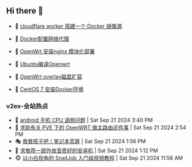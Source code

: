 ## Hi there 👋

<!--
**dkyg666/dkyg666** is a ✨ _special_ ✨ repository because its `README.md` (this file) appears on your GitHub profile.

Here are some ideas to get you started:

- 🔭 I’m currently working on ...
- 🌱 I’m currently learning ...
- 👯 I’m looking to collaborate on ...
- 🤔 I’m looking for help with ...
- 💬 Ask me about ...
- 📫 How to reach me: ...
- 😄 Pronouns: ...
- ⚡ Fun fact: ...
-->

<!-- BLOG-POST-LIST:START -->
- 🦩 [cloudflare worker 搭建一个 Docker 镜像源](http://blog.1996099.xyz/archives/cloudflare-worker-da-jian-yi-ge-docker-jing-xiang-zhan) 

- 🚦 [Docker配置网络代理](http://blog.1996099.xyz/archives/dockerpei-zhi-wang-luo-dai-li) 

- 🫶 [OpenWrt 安装nginx 模块化部署](http://blog.1996099.xyz/archives/openwrt-an-zhuang-nginx-mo-kuai-hua-bu-shu) 

- 🦄 [Ubuntu编译Openwrt](http://blog.1996099.xyz/archives/ubuntuzi-bian-yi-openwrt) 

- 🐻 [OpenWrt overlay磁盘扩容](http://blog.1996099.xyz/archives/openwrt-overlay) 

- 🤖 [CentOS 7 安装Docker环境](http://blog.1996099.xyz/archives/centos-docker) 
<!-- BLOG-POST-LIST:END -->

### v2ex-全站热点
<!-- v2ex:START -->
- 🥸 [android 手机 CPU 调频问题](https://www.v2ex.com/t/1074723#reply0) | Sat Sep 21 2024 3:40 PM
- 🤗 [求助有关 PVE 下的 OpenWRT 做主路由这件事](https://www.v2ex.com/t/1074716#reply4) | Sat Sep 21 2024 2:54 PM
- 🎭 [救救孩子吧！笔记本蓝屏](https://www.v2ex.com/t/1074702#reply1) | Sat Sep 21 2024 1:56 PM
- 🥷 [求推荐一部外放音质好的安卓机](https://www.v2ex.com/t/1074693#reply3) | Sat Sep 21 2024 1:12 PM
- 🐵 [以小白视角的 SnailJob 入门级视频教程](https://www.v2ex.com/t/1074680#reply0) | Sat Sep 21 2024 11:56 AM<!-- v2ex:END -->

